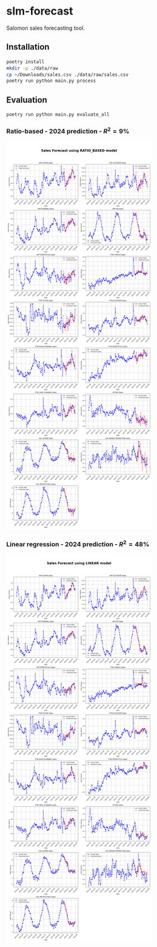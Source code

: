 # slm-forecast

Salomon sales forecasting tool.

## Installation

```bash
poetry install
mkdir -p ./data/raw
cp ~/Downloads/sales.csv ./data/raw/sales.csv
poetry run python main.py process
```

## Evaluation

```bash
poetry run python main.py evaluate_all
```

### Ratio-based - 2024 prediction - $R^2 = 9\%$

![linear-regression](./assets/images/predictions_RATIO_BASED.png)


### Linear regression - 2024 prediction - $R^2 = 48\%$

![linear-regression](./assets/images/predictions_LINEAR.png)